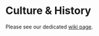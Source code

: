 # Culture & History

Please see our dedicated [wiki page](https://civwiki.org/wiki/History_of_Yoahtl).
